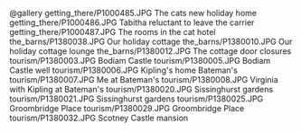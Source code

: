 @gallery
getting_there/P1000485.JPG		The cats new holiday home
getting_there/P1000486.JPG		Tabitha reluctant to leave the carrier
getting_there/P1000487.JPG		The rooms in the cat hotel
the_barns/P1380038.JPG		Our holiday cottage
the_barns/P1380010.JPG		Our holiday cottage lounge
the_barns/P1380012.JPG		The cottage door closures
tourism/P1380003.JPG		Bodiam Castle
tourism/P1380005.JPG		Bodiam Castle well
tourism/P1380006.JPG		Kipling's home Bateman's
tourism/P1380007.JPG		Me at Bateman's
tourism/P1380008.JPG		Virginia with Kipling at Bateman's
tourism/P1380020.JPG		Sissinghurst gardens
tourism/P1380021.JPG		Sissinghurst gardens
tourism/P1380025.JPG		Groombridge Place
tourism/P1380029.JPG		Groombridge Place
tourism/P1380032.JPG		Scotney Castle mansion

